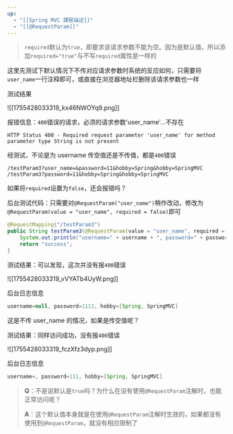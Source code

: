 ```yaml
---
up:
  - "[[Spring MVC 課程描述]]"
  - "[[@RequestParam]]"
---
```

> `required`默认为`true`，即要求该请求参数不能为空。因为是默认值，所以添加`required="true"`与不写`required`属性是一样的

这里先测试下默认情况下不传对应请求参数时系统的反应如何，只需要将`user_name`一行注释即可，或直接在浏览器地址栏删除该请求参数也一样

测试结果

![[1755428033319_kx46NWOYq9.png]]

报错信息：`400`错误的请求，必须的请求参数'user_name'...不存在

```shell
HTTP Status 400 - Required request parameter 'user_name' for method parameter type String is not present
```

经测试，不论是为 username 传空值还是不传值，都是`400`错误

```shell
/testParam3?user_name=&password=11&hobby=Spring&hobby=SpringMVC
/testParam3?password=11&hobby=Spring&hobby=SpringMVC
```

如果将`required`设置为`false`，还会报错吗？

后台测试代码：只需要对`@RequestParam("user_name")`稍作改动，修改为`@RequestParam(value = "user_name", required = false)`即可

```java
@RequestMapping("/testParam3")
public String testParam3(@RequestParam(value = "user_name", required = false) String username, String password, String[] hobby) {
    System.out.println("username=" + username + ", password=" + password + ", hobby=" + Arrays.toString(hobby));
    return "success";
}
```

测试结果：可以发现，这次并没有报`400`错误

![[1755428033319_vVYATb4UyW.png]]

后台日志信息

```java
username=null, password=1111, hobby=[Spring, SpringMVC]
```

这是不传 user_name 的情况，如果是传空值呢？

测试结果：同样访问成功，没有报`400`错误

![[1755428033319_fczXfz3dyp.png]]

后台日志信息

```java
username=, password=111, hobby=[Spring, SpringMVC]
```

> **Q**：不是说默认是`true`吗？为什么在没有使用`@RequestParam`注解时，也能正常访问呢？
> 
> **A**：这个默认值本身就是在使用`@RequestParam`注解时生效的，如果都没有使用到`@RequestParam`，就没有相应限制了